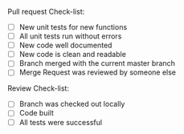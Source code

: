 Pull request Check-list:

* [ ] New unit tests for new functions
* [ ] All unit tests run without errors
* [ ] New code well documented
* [ ] New code is clean and readable
* [ ] Branch merged with the current master branch
* [ ] Merge Request was reviewed by someone else

Review Check-list:
* [ ] Branch was checked out locally
* [ ] Code built
* [ ] All tests were successful